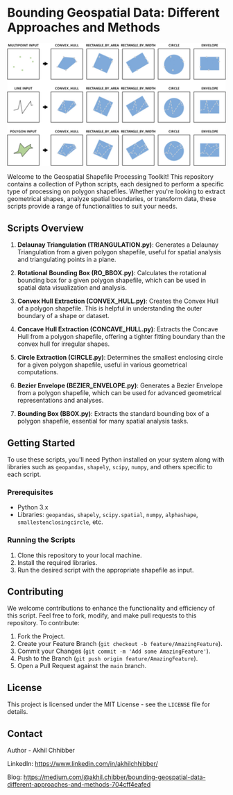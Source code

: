 # Bounding Geospatial Data: Different Approaches and Methods
<p align="center">
  <img src="https://github.com/akhilchibber/Bounding-Geospatial-Data/blob/main/bounding_geospatial_data.jpg?raw=true" alt="earthml Logo">
</p>

Welcome to the Geospatial Shapefile Processing Toolkit! This repository contains a collection of Python scripts, each designed to perform a specific type of processing on polygon shapefiles. Whether you're looking to extract geometrical shapes, analyze spatial boundaries, or transform data, these scripts provide a range of functionalities to suit your needs.

## Scripts Overview

1. **Delaunay Triangulation (TRIANGULATION.py)**: Generates a Delaunay Triangulation from a given polygon shapefile, useful for spatial analysis and triangulating points in a plane.

2. **Rotational Bounding Box (RO_BBOX.py)**: Calculates the rotational bounding box for a given polygon shapefile, which can be used in spatial data visualization and analysis.

3. **Convex Hull Extraction (CONVEX_HULL.py)**: Creates the Convex Hull of a polygon shapefile. This is helpful in understanding the outer boundary of a shape or dataset.

4. **Concave Hull Extraction (CONCAVE_HULL.py)**: Extracts the Concave Hull from a polygon shapefile, offering a tighter fitting boundary than the convex hull for irregular shapes.

5. **Circle Extraction (CIRCLE.py)**: Determines the smallest enclosing circle for a given polygon shapefile, useful in various geometrical computations.

6. **Bezier Envelope (BEZIER_ENVELOPE.py)**: Generates a Bezier Envelope from a polygon shapefile, which can be used for advanced geometrical representations and analyses.

7. **Bounding Box (BBOX.py)**: Extracts the standard bounding box of a polygon shapefile, essential for many spatial analysis tasks.

## Getting Started

To use these scripts, you'll need Python installed on your system along with libraries such as `geopandas`, `shapely`, `scipy`, `numpy`, and others specific to each script.

### Prerequisites

- Python 3.x
- Libraries: `geopandas`, `shapely`, `scipy.spatial`, `numpy`, `alphashape`, `smallestenclosingcircle`, etc.

### Running the Scripts

1. Clone this repository to your local machine.
2. Install the required libraries.
3. Run the desired script with the appropriate shapefile as input.

## Contributing

We welcome contributions to enhance the functionality and efficiency of this script. Feel free to fork, modify, and make pull requests to this repository. To contribute:

1. Fork the Project.
2. Create your Feature Branch (`git checkout -b feature/AmazingFeature`).
3. Commit your Changes (`git commit -m 'Add some AmazingFeature'`).
4. Push to the Branch (`git push origin feature/AmazingFeature`).
5. Open a Pull Request against the `main` branch.

## License

This project is licensed under the MIT License - see the `LICENSE` file for details.

## Contact

Author - Akhil Chhibber

LinkedIn: https://www.linkedin.com/in/akhilchhibber/

Blog: https://medium.com/@akhil.chibber/bounding-geospatial-data-different-approaches-and-methods-704cff4eafed
